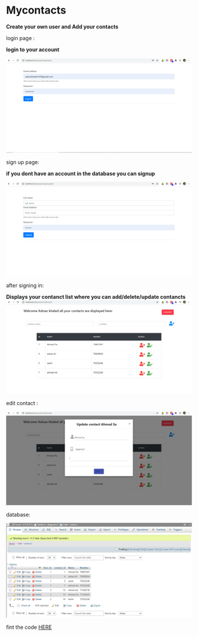 # Mycontacts
<b> Create your own user and Add your contacts </b> 

login page :

<b> login to your account </b>

![](images/login.PNG)

sign up page:

<b> if you dont have an account in the database you can signup </b>

![](images/signup.PNG)

after signing in:

<b> Displays your contanct list where you can add/delete/update contancts </b>
![](images/main.PNG)

edit contact :

![](images/edit%20contact.PNG)

database:

![](images/database.PNG)

fint the code <a href="https://github.com/Adnankhaledd/Mycontacts">HERE</a>
